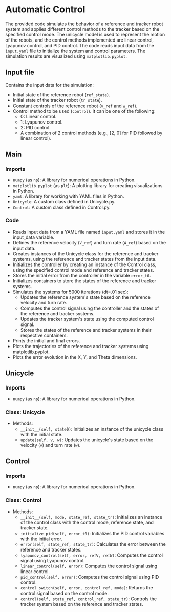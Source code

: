 # Automatic Control
 The provided code simulates the behavior of a reference and tracker robot system and applies different control methods to the tracker based on the specified control mode. The unicycle model is used to represent the motion of the robots, and the control methods implemented are linear control, Lyapunov control, and PID control. The code reads input data from the `input.yaml` file to initialize the system and control parameters. The simulation results are visualized using `matplotlib.pyplot`.

## Input file
Contains the input data for the simulation:
* Initial state of the reference robot (`ref_state`).
* Initial state of the tracker robot (`tr_state`).
* Constant controls of the reference robot (`v_ref` and `w_ref`).
* Control method to be used (`control`). It can be one of the following:
    * 0: Linear control.
    * 1: Lyapunov control.
    * 2: PID control.
    * A combination of 2 control methods (e.g., [2, 0] for PID followed by linear control).

## Main
### Imports
* `numpy` (as `np`): A library for numerical operations in Python.
* `matplotlib.pyplot` (as `plt`): A plotting library for creating visualizations in Python.
* `yaml`: A library for working with YAML files in Python.
* `Unicycle`: A custom class defined in Unicycle.py.
* `Control`: A custom class defined in Control.py.

### Code
* Reads input data from a YAML file named `input.yaml` and stores it in the input_data variable.
* Defines the reference velocity (`V_ref`) and turn rate (`W_ref`) based on the input data.
* Creates instances of the Unicycle class for the reference and tracker systems, using the reference and tracker states from the input data.
* Initializes the controller by creating an instance of the Control class, using the specified control mode and reference and tracker states.
* Stores the initial error from the controller in the variable `error_t0`.
* Initializes containers to store the states of the reference and tracker systems.
* Simulates the systems for 5000 iterations (dt=.01 sec):
    * Updates the reference system's state based on the reference velocity and turn rate.
    * Computes the control signal using the controller and the states of the reference and tracker systems.
    * Updates the tracker system's state using the computed control signal.
    * Stores the states of the reference and tracker systems in their respective containers.
* Prints the initial and final errors.
* Plots the trajectories of the reference and tracker systems using matplotlib.pyplot.
* Plots the error evolution in the X, Y, and Theta dimensions.


## Unicycle
### Imports
* `numpy` (as `np`): A library for numerical operations in Python.

### Class: Unicycle
* Methods:
    * `__init__(self, state0)`: Initializes an instance of the unicycle class with the initial state.
    * `update(self, v, w)`: Updates the unicycle's state based on the velocity (`v`) and turn rate (`w`).

## Control
### Imports
* `numpy` (as `np`): A library for numerical operations in Python.

### Class: Control
* Methods:
    * `__init__(self, mode, state_ref, state_tr)`: Initializes an instance of the control class with the control mode, reference state, and tracker state.
    * `initialize_pid(self, error_t0)`: Initializes the PID control variables with the initial error.
    * `error(self, state_ref, state_tr)`: Calculates the error between the reference and tracker states.
    * `lyapunov_control(self, error, refV, refW)`: Computes the control signal using Lyapunov control.
    * `linear_control(self, error)`: Computes the control signal using linear control.
    * `pid_control(self, error)`: Computes the control signal using PID control.
    * `control_switch(self, error, control_ref, mode)`: Returns the control signal based on the control mode.
    * `control(self, state_ref, control_ref, state_tr)`: Controls the tracker system based on the reference and tracker states.
